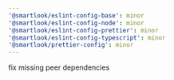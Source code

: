 ```yaml
---
'@smartlook/eslint-config-base': minor
'@smartlook/eslint-config-node': minor
'@smartlook/eslint-config-prettier': minor
'@smartlook/eslint-config-typescript': minor
'@smartlook/prettier-config': minor
---
```


fix missing peer dependencies

